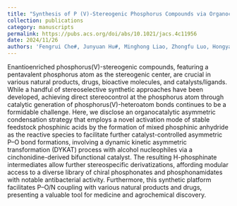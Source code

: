 ```yaml
---
title: "Synthesis of P (V)-Stereogenic Phosphorus Compounds via Organocatalytic Asymmetric Condensation"
collection: publications
category: manuscripts
permalink: https://pubs.acs.org/doi/abs/10.1021/jacs.4c11956
date: 2024/11/26
authors: 'Fengrui Che#, Junyuan Hu#, Minghong Liao, Zhongfu Luo, Hongyan Long, Benpeng Li, Yonggui Robin Chi, Xingxing Wu*'
---
```

Enantioenriched phosphorus(V)-stereogenic compounds, featuring a pentavalent phosphorus atom as the stereogenic center, are crucial in various natural products, drugs, bioactive molecules, and catalysts/ligands. While a handful of stereoselective synthetic approaches have been developed, achieving direct stereocontrol at the phosphorus atom through catalytic generation of phosphorus(V)-heteroatom bonds continues to be a formidable challenge. Here, we disclose an organocatalytic asymmetric condensation strategy that employs a novel activation mode of stable feedstock phosphinic acids by the formation of mixed phosphinic anhydride as the reactive species to facilitate further catalyst-controlled asymmetric P–O bond formations, involving a dynamic kinetic asymmetric transformation (DYKAT) process with alcohol nucleophiles via a cinchonidine-derived bifunctional catalyst. The resulting H-phosphinate intermediates allow further stereospecific derivatizations, affording modular access to a diverse library of chiral phosphonates and phosphonamidates with notable antibacterial activity. Furthermore, this synthetic platform facilitates P–O/N coupling with various natural products and drugs, presenting a valuable tool for medicine and agrochemical discovery.
